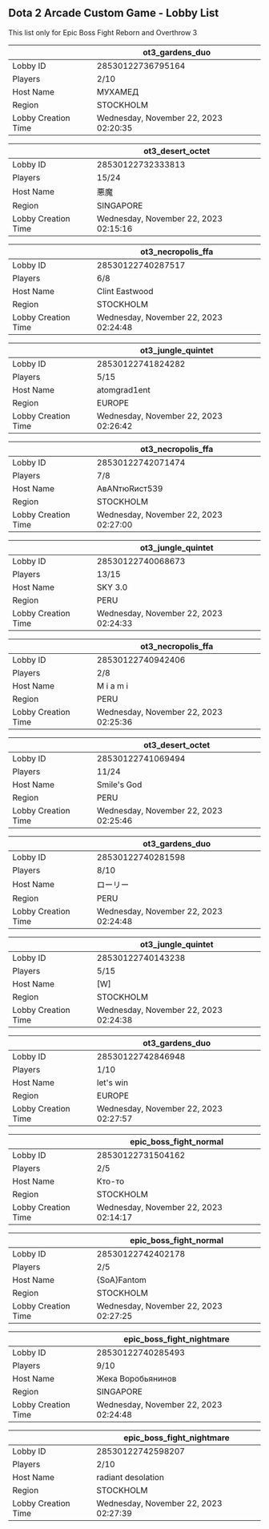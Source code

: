 ## Dota 2 Arcade Custom Game - Lobby List

This list only for Epic Boss Fight Reborn and Overthrow 3

|  | ot3_gardens_duo |
| ------ | ------ |
| Lobby ID | 28530122736795164 |
| Players | 2/10 |
| Host Name | МУХАМЕД |
| Region | STOCKHOLM |
| Lobby Creation Time | Wednesday, November 22, 2023 02:20:35 |


|  | ot3_desert_octet |
| ------ | ------ |
| Lobby ID | 28530122732333813 |
| Players | 15/24 |
| Host Name | 悪魔 |
| Region | SINGAPORE |
| Lobby Creation Time | Wednesday, November 22, 2023 02:15:16 |


|  | ot3_necropolis_ffa |
| ------ | ------ |
| Lobby ID | 28530122740287517 |
| Players | 6/8 |
| Host Name | Clint Eastwood |
| Region | STOCKHOLM |
| Lobby Creation Time | Wednesday, November 22, 2023 02:24:48 |


|  | ot3_jungle_quintet |
| ------ | ------ |
| Lobby ID | 28530122741824282 |
| Players | 5/15 |
| Host Name | atomgrad1ent |
| Region | EUROPE |
| Lobby Creation Time | Wednesday, November 22, 2023 02:26:42 |


|  | ot3_necropolis_ffa |
| ------ | ------ |
| Lobby ID | 28530122742071474 |
| Players | 7/8 |
| Host Name | АвАNтюRист539 |
| Region | STOCKHOLM |
| Lobby Creation Time | Wednesday, November 22, 2023 02:27:00 |


|  | ot3_jungle_quintet |
| ------ | ------ |
| Lobby ID | 28530122740068673 |
| Players | 13/15 |
| Host Name | SKY 3.0 |
| Region | PERU |
| Lobby Creation Time | Wednesday, November 22, 2023 02:24:33 |


|  | ot3_necropolis_ffa |
| ------ | ------ |
| Lobby ID | 28530122740942406 |
| Players | 2/8 |
| Host Name | M i a m i |
| Region | PERU |
| Lobby Creation Time | Wednesday, November 22, 2023 02:25:36 |


|  | ot3_desert_octet |
| ------ | ------ |
| Lobby ID | 28530122741069494 |
| Players | 11/24 |
| Host Name | Smile's God |
| Region | PERU |
| Lobby Creation Time | Wednesday, November 22, 2023 02:25:46 |


|  | ot3_gardens_duo |
| ------ | ------ |
| Lobby ID | 28530122740281598 |
| Players | 8/10 |
| Host Name | ローリー |
| Region | PERU |
| Lobby Creation Time | Wednesday, November 22, 2023 02:24:48 |


|  | ot3_jungle_quintet |
| ------ | ------ |
| Lobby ID | 28530122740143238 |
| Players | 5/15 |
| Host Name | [W] |
| Region | STOCKHOLM |
| Lobby Creation Time | Wednesday, November 22, 2023 02:24:38 |


|  | ot3_gardens_duo |
| ------ | ------ |
| Lobby ID | 28530122742846948 |
| Players | 1/10 |
| Host Name | let's win |
| Region | EUROPE |
| Lobby Creation Time | Wednesday, November 22, 2023 02:27:57 |


|  | epic_boss_fight_normal |
| ------ | ------ |
| Lobby ID | 28530122731504162 |
| Players | 2/5 |
| Host Name | Кто-то |
| Region | STOCKHOLM |
| Lobby Creation Time | Wednesday, November 22, 2023 02:14:17 |


|  | epic_boss_fight_normal |
| ------ | ------ |
| Lobby ID | 28530122742402178 |
| Players | 2/5 |
| Host Name | {SoA}Fantom |
| Region | STOCKHOLM |
| Lobby Creation Time | Wednesday, November 22, 2023 02:27:25 |


|  | epic_boss_fight_nightmare |
| ------ | ------ |
| Lobby ID | 28530122740285493 |
| Players | 9/10 |
| Host Name | Жека Воробьянинов |
| Region | SINGAPORE |
| Lobby Creation Time | Wednesday, November 22, 2023 02:24:48 |


|  | epic_boss_fight_nightmare |
| ------ | ------ |
| Lobby ID | 28530122742598207 |
| Players | 2/10 |
| Host Name | radiant desolation |
| Region | STOCKHOLM |
| Lobby Creation Time | Wednesday, November 22, 2023 02:27:39 |


